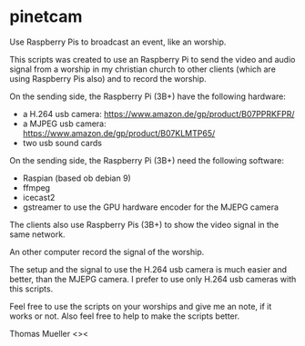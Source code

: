 # pinetcam
Use Raspberry Pis to broadcast an event, like an worship.

This scripts was created to use an Raspberry Pi to send the video and audio signal from a 
worship in my christian church to other clients (which are using Raspberry Pis also) and to record the worship.

On the sending side, the Raspberry Pi (3B+) have the following hardware:
  - a H.264 usb camera: https://www.amazon.de/gp/product/B07PPRKFPR/
  - a MJPEG usb camera: https://www.amazon.de/gp/product/B07KLMTP65/
  - two usb sound cards

On the sending side, the Raspberry Pi (3B+) need the following software:
  - Raspian (based ob debian 9)
  - ffmpeg
  - icecast2
  - gstreamer to use the GPU hardware encoder for the MJEPG camera

The clients also use Raspberry Pis (3B+) to show the video signal in the same network.

An other computer record the signal of the worship.

The setup and the signal to use the H.264 usb camera is much easier and better, than the MJEPG camera.
I prefer to use only H.264 usb cameras with this scripts.

Feel free to use the scripts on your worships and give me an note, if it works or not.
Also feel free to help to make the scripts better.


Thomas Mueller <><
